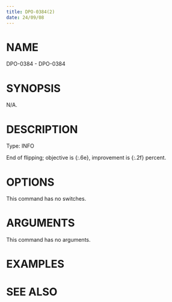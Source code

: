 ```yaml
---
title: DPO-0384(2)
date: 24/09/08
---
```


# NAME

DPO-0384 - DPO-0384

# SYNOPSIS

N/A.

# DESCRIPTION

Type: INFO

End of flipping; objective is {:.6e}, improvement is {:.2f} percent.

# OPTIONS

This command has no switches.

# ARGUMENTS

This command has no arguments.

# EXAMPLES

# SEE ALSO
